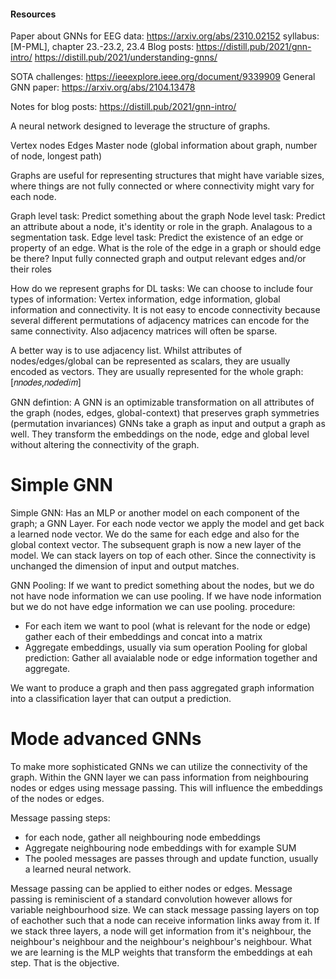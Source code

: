 #### Resources 

Paper about GNNs for EEG data: https://arxiv.org/abs/2310.02152
syllabus: [M-PML], chapter 23.-23.2, 23.4
Blog posts:
https://distill.pub/2021/gnn-intro/
https://distill.pub/2021/understanding-gnns/

SOTA challenges:
https://ieeexplore.ieee.org/document/9339909
General GNN paper:
https://arxiv.org/abs/2104.13478



Notes for blog posts:
https://distill.pub/2021/gnn-intro/

A neural network designed to leverage the structure of graphs.

Vertex nodes
Edges
Master node (global information about graph, number of node, longest path)

Graphs are useful for representing structures that might have variable sizes, where things are not fully connected or where connectivity might vary for each node. 

Graph level task: Predict something about the graph
Node level task: Predict an attribute about a node, it's identity or role in the graph. Analagous to a segmentation task. 
Edge level task: Predict the existence of an edge or property of an edge. What is the role of the edge in a graph or should edge be there? Input fully connected graph and output relevant edges and/or their roles

How do we represent graphs for DL tasks:
We can choose to include four types of information: Vertex information, edge information, global information and connectivity. 
It is not easy to encode connectivity because several different permutations of adjacency matrices can encode for the same connectivity. Also adjacency matrices will often be sparse.

A better way is to use adjacency list. 
Whilst attributes of nodes/edges/global can be represented as scalars, they are usually encoded as vectors. They are usually represented for the whole graph: [𝑛𝑛𝑜𝑑𝑒𝑠,𝑛𝑜𝑑𝑒𝑑𝑖𝑚]

GNN defintion:
A GNN is an optimizable transformation on all attributes of the graph (nodes, edges, global-context) that preserves graph symmetries (permutation invariances)
GNNs take a graph as input and output a graph as well. They transform the embeddings on the node, edge and global level without altering the connectivity of the graph. 

# Simple GNN
Simple GNN: Has an MLP or another model on each component of the graph; a GNN Layer. For each node vector we apply the model and get back a learned node vector. We do the same for each edge and also for the global context vector. 
The subsequent graph is now a new layer of the model. We can stack layers on top of each other. 
Since the connectivity is unchanged the dimension of input and output matches. 

GNN Pooling:
If we want to predict something about the nodes, but we do not have node information we can use pooling. If we have node information but we do not have edge information we can use pooling. 
procedure:
- For each item we want to pool (what is relevant for the node or edge) gather each of their embeddings and concat into a matrix
- Aggregate embeddings, usually via sum operation
Pooling for global prediction: Gather all avaialable node or edge information together and aggregate.

We want to produce a graph and then pass aggregated graph information into a classification layer that can output a prediction. 

# Mode advanced GNNs
To make more sophisticated GNNs we can utilize the connectivity of the graph. Within the GNN layer we can pass information from neighbouring nodes or edges using message passing. 
This will influence the embeddings of the nodes or edges. 

Message passing steps: 
- for each node, gather all neighbouring node embeddings
- Aggregate neighbouring node embeddings with for example SUM
- The pooled messages are passes through and update function, usually a learned neural network.

Message passing can be applied to either nodes or edges. Message passing is reminiscient of a standard convolution however allows for variable neighbourhood size. 
We can stack message passing layers on top of eachother such that a node can receive information links away from it. If we stack three layers, a node will get information from it's neighbour, the neighbour's neighbour and the neighbour's neighbour's neighbour. 
What we are learning is the MLP weights that transform the embeddings at eah step. That is the objective. 












